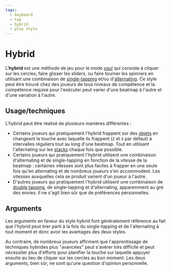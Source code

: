```yaml
---
tags:
  - keyboard
  - tap
  - hybrid
  - play style
---
```


# Hybrid

L'**hybrid** est une méthode de jeu pour le mode [osu!](/wiki/Game_mode/osu!) qui consiste à cliquer sur les cercles, faire glisser les sliders, ou faire tourner les spinners en utilisant une combinaison de [single-tapping](/wiki/Play_style/Single-tapping) et/ou d'[alternating](/wiki/Play_style/Alternating). Ce style peut être trouvé chez des joueurs de tous niveaux de compétence et la compétence requise pour l'exécuter peut varier d'une beatmap à l'autre et d'une variation à l'autre.

## Usage/techniques

L'hybrid peut être réalisé de plusieurs manières différentes :

- Certains joueurs qui pratiquement l'hybrid frappent sur des [objets](/wiki/Hit_object) en changeant la touche avec laquelle ils frappent (`Z` et `X` par défaut) à intervalles réguliers tout au long d'une beatmap. Tout en utilisant l'alternating sur les [stacks](/wiki/Mapping_techniques/Stack) chaque fois que possible.
- Certains joueurs qui pratiquement l'hybrid utilisent une combinaison d'alternating et de single-tapping en fonction de la vitesse de la beatmap : certaines vitesses sont plus faciles à frapper en une seule fois qu'en alternating et de nombreux joueurs s'en accommodent. Les vitesses auxquelles cela se produit varient d'un joueur à l'autre.
- D'autres joueurs qui pratiquement l'hybrid utilisent une combinaison de [double tapping](/wiki/Play_style/Double_tapping), de single-tapping et d'alternating, apparemment au gré des envies. Il ne s'agit bien sûr que de préférences personnelles.

## Arguments

Les arguments en faveur du style hybrid font généralement référence au fait que l'hybrid peut tirer parti à la fois du single-tapping et de l'alternating à tout moment et donc avoir les avantages des deux styles.

Au contraire, de nombreux joueurs affirment que l'apprentissage de techniques hybrides plus "avancées" peut s'avérer très difficile et peut nécessiter plus d'efforts pour planifier la touche sur laquelle appuyer ensuite au lieu de cliquer sur les cercles au bon moment. Les deux arguments, bien sûr, ne sont qu'une question d'opinion personnelle.
